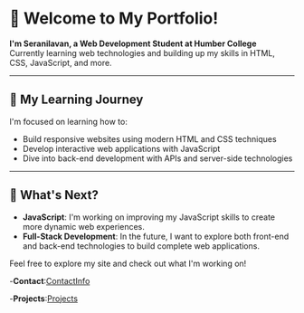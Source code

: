 # 👋 Welcome to My Portfolio!

**I'm Seranilavan, a Web Development Student at Humber College**  
Currently learning web technologies and building up my skills in HTML, CSS, JavaScript, and more.

---

## 🎯 My Learning Journey

I'm focused on learning how to:

- Build responsive websites using modern HTML and CSS techniques
- Develop interactive web applications with JavaScript
- Dive into back-end development with APIs and server-side technologies

---

## 🚀 What's Next?


- **JavaScript**: I'm working on improving my JavaScript skills to create more dynamic web experiences.
- **Full-Stack Development**: In the future, I want to explore both front-end and back-end technologies to build complete web applications.


Feel free to explore my site and check out what I'm working on!

-**Contact**:[ContactInfo](/contact.md)


-**Projects**:[Projects](/projects.md)
